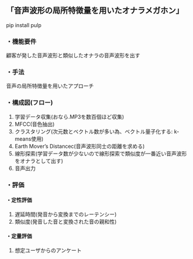 ## 「音声波形の局所特徴量を用いたオナラメガホン」<br>

pip install pulp

### ・機能要件<br>

顧客が発した音声波形と類似したオナラの音声波形を出す

### ・手法<br>

音声の局所特徴量を用いたアプローチ

### ・構成図(フロー)<br>

1. 学習データ収集(おなら.MP3を数百個ほど収集)
2. MFCC(音色抽出)
3. クラスタリング(次元数とベクトル数が多い為、ベクトル量子化する: k-means使用)
4. Earth Mover’s Distancec(音声波形同士の距離を求める)
5. 線形探索(学習データ数が少ないので線形探索で類似度が一番近い音声波形をオナラとして出す)
6. 音声出力

### ・評価<br>

#### ・定性評価<br>
1. 遅延時間(発音から変換までのレーテンシー)<br>
2. 類似度(発音した音と変換された音の親和性)<br>

#### ・定量評価<br>
1. 想定ユーザからのアンケート<br>